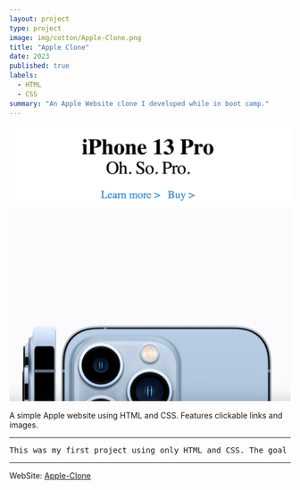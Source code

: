 ```yaml
---
layout: project
type: project
image: img/cotton/Apple-Clone.png
title: "Apple Clone"
date: 2023
published: true
labels:
  - HTML
  - CSS
summary: "An Apple Website clone I developed while in boot camp."
---
```


<img class="img-fluid" src="../img/cotton/Apple-clone.png">

A simple Apple website using HTML and CSS. Features clickable links and images.   

<hr>

<pre>
This was my first project using only HTML and CSS. The goal was to replicate an old Apple Website. I created this project when I was first learning about HTML and CSS. I used images you would see on an actual Apple Website. The website itself is formatted very similarly to an actual Apple website. The layout itself contains a navbar, this is the black bar on top that simulates a navigation bar.    
</pre>

<hr>

WebSite: <a href="https://wu-alvin-apple-clone.netlify.app/"><i class="large github icon "></i>Apple-Clone</a>
